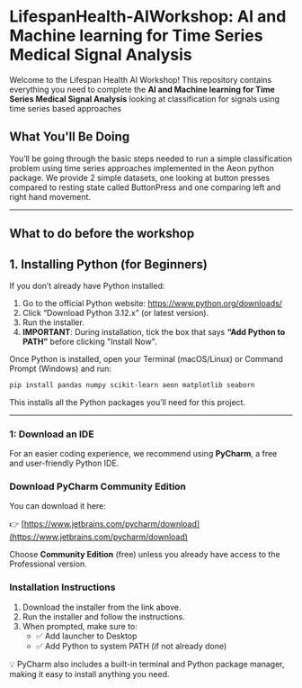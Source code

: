 # LifespanHealth-AIWorkshop: AI and Machine learning for Time Series Medical Signal Analysis

Welcome to the Lifespan Health AI Workshop! This repository contains everything you need to complete the **AI and Machine learning for Time Series Medical Signal Analysis** looking at classification for signals using time series based approaches

## What You'll Be Doing

You’ll be going through the basic steps needed to run a simple classification problem using time series approaches implemented in the Aeon python package. We provide 2 simple datasets, one looking at button presses compared to resting state called ButtonPress and one comparing left and right hand movement.

---
## What to do before the workshop

## 1. Installing Python (for Beginners)

If you don’t already have Python installed:

1. Go to the official Python website: https://www.python.org/downloads/
2. Click “Download Python 3.12.x” (or latest version).
3. Run the installer.
4. **IMPORTANT**: During installation, tick the box that says **“Add Python to PATH”** before clicking "Install Now".

Once Python is installed, open your Terminal (macOS/Linux) or Command Prompt (Windows) and run:

```bash
pip install pandas numpy scikit-learn aeon matplotlib seaborn
```

This installs all the Python packages you’ll need for this project.


---

### 1: Download an IDE 
For an easier coding experience, we recommend using **PyCharm**, a free and user-friendly Python IDE.

### Download PyCharm Community Edition

You can download it here:

👉 [https://www.jetbrains.com/pycharm/download](https://www.jetbrains.com/pycharm/download)

Choose **Community Edition** (free) unless you already have access to the Professional version.

### Installation Instructions

1. Download the installer from the link above.
2. Run the installer and follow the instructions.
3. When prompted, make sure to:
   - ✅ Add launcher to Desktop
   - ✅ Add Python to system PATH (if not already done)

💡 PyCharm also includes a built-in terminal and Python package manager, making it easy to install anything you need.










